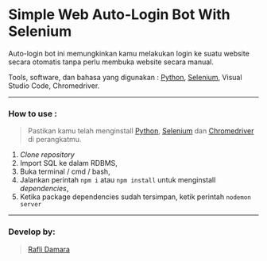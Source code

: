 # Simple Web Auto-Login Bot With Selenium
Auto-login bot ini memungkinkan kamu melakukan login ke suatu website secara otomatis tanpa perlu membuka website secara manual. 

Tools, software, dan bahasa yang digunakan :
[Python](https://nodejs.org "NodeJS"),
[Selenium](https://expressjs.com "Express JS"),
Visual Studio Code,
Chromedriver.

------------

### How to use :
> Pastikan kamu telah menginstall [Python](https://www.python.org/), [Selenium](https://www.selenium.dev/) dan [Chromedriver](https://developer.chrome.com/docs/chromedriver/downloads) di perangkatmu.

1. *Clone repository*
2. Import SQL ke dalam RDBMS,
3. Buka terminal / cmd / bash,
4. Jalankan perintah
`npm i` atau `npm install` untuk menginstall *dependencies*,
5. Ketika package dependencies sudah tersimpan, ketik perintah
`nodemon server`

------------


### Develop by: 
> [Rafli Damara](https://github.com/Rfldmr)
